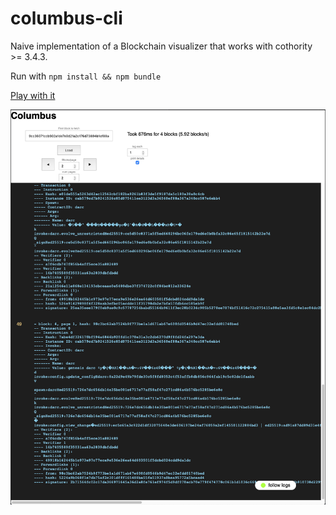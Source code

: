 # columbus-cli

 Naive implementation of a Blockchain visualizer that works with cothority >= 3.4.3.


Run with `npm install && npm bundle`

[Play with it](https://wookiee.ch/columbus/)

![preview](docs/preview.png)
